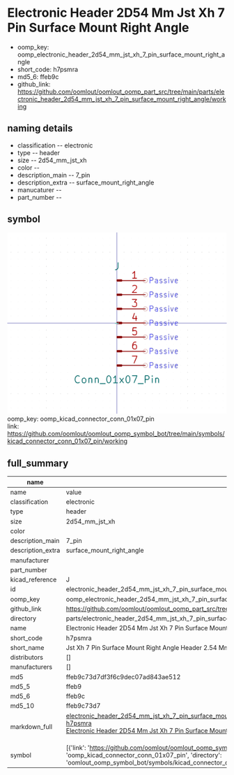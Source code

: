 # Electronic Header 2D54 Mm Jst Xh 7 Pin Surface Mount Right Angle

  
* oomp_key: oomp_electronic_header_2d54_mm_jst_xh_7_pin_surface_mount_right_angle 
* short_code: h7psmra
* md5_6: ffeb9c  
* github_link: https://github.com/oomlout/oomlout_oomp_part_src/tree/main/parts/electronic_header_2d54_mm_jst_xh_7_pin_surface_mount_right_angle/working  
## naming details
* classification -- electronic
* type -- header
* size -- 2d54_mm_jst_xh
* color -- 
* description_main -- 7_pin
* description_extra -- surface_mount_right_angle
* manucaturer -- 
* part_number -- 



## symbol

![](symbol/0/working/working_600.png)  
oomp_key: oomp_kicad_connector_conn_01x07_pin  
link: https://github.com/oomlout/oomlout_oomp_symbol_bot/tree/main/symbols/kicad_connector_conn_01x07_pin/working  


## full_summary
| name | value | 
| --- | --- | 
| name | value | 
| classification | electronic | 
| type | header | 
| size | 2d54_mm_jst_xh | 
| color |  | 
| description_main | 7_pin | 
| description_extra | surface_mount_right_angle | 
| manufacturer |  | 
| part_number |  | 
| kicad_reference | J | 
| id | electronic_header_2d54_mm_jst_xh_7_pin_surface_mount_right_angle | 
| oomp_key | oomp_electronic_header_2d54_mm_jst_xh_7_pin_surface_mount_right_angle | 
| github_link | https://github.com/oomlout/oomlout_oomp_part_src/tree/main/parts/electronic_header_2d54_mm_jst_xh_7_pin_surface_mount_right_angle/working | 
| directory | parts/electronic_header_2d54_mm_jst_xh_7_pin_surface_mount_right_angle | 
| name | Electronic Header 2D54 Mm Jst Xh 7 Pin Surface Mount Right Angle | 
| short_code | h7psmra | 
| short_name | Jst Xh 7 Pin Surface Mount Right Angle Header 2.54 Mm Pitch | 
| distributors | [] | 
| manufacturers | [] | 
| md5 | ffeb9c73d7df3f6c9dec07ad843ae512 | 
| md5_5 | ffeb9 | 
| md5_6 | ffeb9c | 
| md5_10 | ffeb9c73d7 | 
| markdown_full | [electronic_header_2d54_mm_jst_xh_7_pin_surface_mount_right_angle](https://github.com/oomlout/oomlout_oomp_part_src/tree/main/parts/electronic_header_2d54_mm_jst_xh_7_pin_surface_mount_right_angle/working)<br>[h7psmra](https://github.com/oomlout/oomlout_oomp_part_src/tree/main/parts/electronic_header_2d54_mm_jst_xh_7_pin_surface_mount_right_angle/working)<br>[Electronic Header 2D54 Mm Jst Xh 7 Pin Surface Mount Right Angle](https://github.com/oomlout/oomlout_oomp_part_src/tree/main/parts/electronic_header_2d54_mm_jst_xh_7_pin_surface_mount_right_angle/working)<br><br> | 
| symbol | [{'link': 'https://github.com/oomlout/oomlout_oomp_symbol_bot/tree/main/symbols/kicad_connector_conn_01x07_pin', 'oomp_key': 'oomp_kicad_connector_conn_01x07_pin', 'directory': 'oomlout_oomp_symbol_bot/symbols/kicad_connector_conn_01x07_pin//working/working.kicad_sym'}] | 
